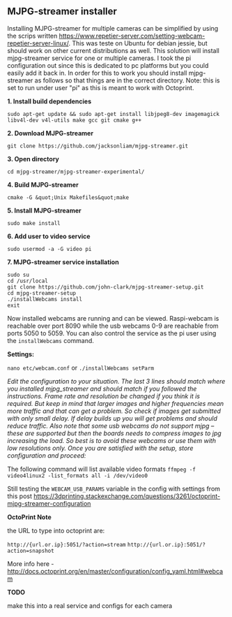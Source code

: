 ## MJPG-streamer installer

Installing MJPG-streamer for multiple cameras can be simplified by using the scrips written https://www.repetier-server.com/setting-webcam-repetier-server-linux/. This was teste on Ubuntu for debian jessie, but should work on other current distributions as well. This solution will install mjpg-streamer service for one or multiple cameras. I took the pi configuration out since this is dedicated to pc platforms but you could easily add it back in. In order for this to work you should install mjpg-streamer as follows so that things are in the correct directory. Note: this is set to run under user "pi" as this is meant to work with Octoprint.

**1. Install build dependencies**

`sudo apt-get update && sudo apt-get install libjpeg8-dev imagemagick libv4l-dev v4l-utils make gcc git cmake g++`

**2. Download MJPG-streamer**

`git clone https://github.com/jacksonliam/mjpg-streamer.git`

**3. Open directory**

`cd mjpg-streamer/mjpg-streamer-experimental/`

**4. Build MJPG-streamer**

`cmake -G &quot;Unix Makefiles&quot;make`

**5. Install MJPG-streamer**

`sudo make install`

**6. Add user to video service**

`sudo usermod -a -G video pi`

**7. MJPG-streamer service installation**

```
sudo su
cd /usr/local 
git clone https://github.com/john-clark/mjpg-streamer-setup.git
cd mjpg-streamer-setup
./installWebcams install
exit
```

Now installed webcams are running and can be viewed. Raspi-webcam is reachable over port 8090 while the usb webcams 0-9 are reachable from ports 5050 to 5059. You can also control the service as the pi user using the `installWebcams` command.

**Settings:**

`nano etc/webcam.conf` or `./installWebcams setParm`

_Edit the configuration to your situation. The last 3 lines should match where you installed mjpg\_streamer and should match if you followed the instructions. Frame rate and resolution be changed if you think it is required. But keep in mind that larger images and higher frequencies mean more traffic and that can get a problem. So check if images get submitted with only small delay. If delay builds up you will get problems and should reduce traffic. Also note that some usb webcams do not support mjpg – these are supported but then the boards needs to compress images to jpg increasing the load. So best is to avoid these webcams or use them with low resolutions only. Once you are satisfied with the setup, store configuration and proceed:_

The following command will list available video formats
`ffmpeg -f video4linux2 -list_formats all -i /dev/video0`

Still testing the `WEBCAM_USB_PARAMS` variable in the config with settings from this post
https://3dprinting.stackexchange.com/questions/3261/octoprint-mjpg-streamer-configuration

**OctoPrint Note** 

the URL to type into octoprint are:

`http://{url.or.ip}:5051/?action=stream`
`http://{url.or.ip}:5051/?action=snapshot`

More info here - http://docs.octoprint.org/en/master/configuration/config_yaml.html#webcam

**TODO**

make this into a real service and configs for each camera
